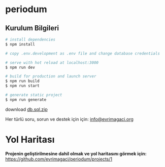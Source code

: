 # periodum

## Kurulum Bilgileri

```bash
# install dependencies
$ npm install

# copy .env.development as .env file and change database credentials

# serve with hot reload at localhost:3000
$ npm run dev

# build for production and launch server
$ npm run build
$ npm run start

# generate static project
$ npm run generate
```

download [db.sql.zip](https://evrimagaci.org/public/periodum/db.sql.zip)

Her türlü soru, sorun ve destek için için: info@evrimagaci.org


# Yol Haritası

**Projenin geliştirilmesine dahil olmak ve yol haritasını görmek için:** https://github.com/evrimagaci/periodum/projects/1
